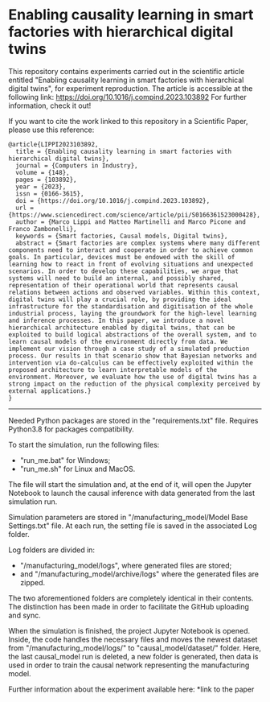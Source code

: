 # Enabling causality learning in smart factories with hierarchical digital twins
This repository contains experiments carried out in the scientific article entitled "Enabling causality learning in smart factories with hierarchical digital twins", for experiment reproduction. 
The article is accessible at the following link: https://doi.org/10.1016/j.compind.2023.103892
For further information, check it out! 

If you want to cite the work linked to this repository in a Scientific Paper, please use this reference:
```
@article{LIPPI2023103892,
  title = {Enabling causality learning in smart factories with hierarchical digital twins},
  journal = {Computers in Industry},
  volume = {148},
  pages = {103892},
  year = {2023},
  issn = {0166-3615},
  doi = {https://doi.org/10.1016/j.compind.2023.103892},
  url = {https://www.sciencedirect.com/science/article/pii/S0166361523000428},
  author = {Marco Lippi and Matteo Martinelli and Marco Picone and Franco Zambonelli},
  keywords = {Smart factories, Causal models, Digital twins},
  abstract = {Smart factories are complex systems where many different components need to interact and cooperate in order to achieve common goals. In particular, devices must be endowed with the skill of learning how to react in front of evolving situations and unexpected scenarios. In order to develop these capabilities, we argue that systems will need to build an internal, and possibly shared, representation of their operational world that represents causal relations between actions and observed variables. Within this context, digital twins will play a crucial role, by providing the ideal infrastructure for the standardisation and digitisation of the whole industrial process, laying the groundwork for the high-level learning and inference processes. In this paper, we introduce a novel hierarchical architecture enabled by digital twins, that can be exploited to build logical abstractions of the overall system, and to learn causal models of the environment directly from data. We implement our vision through a case study of a simulated production process. Our results in that scenario show that Bayesian networks and intervention via do-calculus can be effectively exploited within the proposed architecture to learn interpretable models of the environment. Moreover, we evaluate how the use of digital twins has a strong impact on the reduction of the physical complexity perceived by external applications.}
}
```
---

Needed Python packages are stored in the "requirements.txt" file. Requires Python3.8 for packages compatibility.

To start the simulation, run the following files:
- "run_me.bat" for Windows;
- "run_me.sh" for Linux and MacOS.

The file will start the simulation and, at the end of it, will open the Jupyter Notebook to launch the causal inference 
with data generated from the last simulation run. 

Simulation parameters are stored in "/manufacturing_model/Model Base Settings.txt" file.
At each run, the setting file is saved in the associated Log folder. 

Log folders are divided in:
- "/manufacturing_model/logs", where generated files are stored;
- and "/manufacturing_model/archive/logs" where the generated files are zipped. 

The two aforementioned folders are completely identical in their contents. The distinction has been made in order to 
facilitate the GitHub uploading and sync.

When the simulation is finished, the project Jupyter Notebook is opened. Inside, the code handles the necessary files 
and moves the newest dataset from "/manufacturing_model/logs/" to "causal_model/dataset/" folder. Here, the last 
causal_model run is deleted, a new folder is generated, then data is used in order to train the causal network 
representing the manufacturing model.

Further information about the experiment available here: 
*link to the paper
